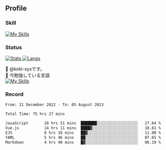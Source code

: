 ## Profile
### Skill
[![My Skills](https://skillicons.dev/icons?i=html,css,javascript,php,java,nodejs,react,bootstrap,docker,laravel,git,github,githubactions,materialui&theme=dark)](https://skillicons.dev)<br>
### Status
[![Stats](https://github-readme-stats.vercel.app/api?username=koki-sys&count_private=true&show_icons=true)
![Langs](https://github-readme-stats.vercel.app/api/top-langs/?username=koki-sys&layout=compact)](https://github.com/koki-sys)

👋 @koki-sysです。<br/>
🌱 今勉強している言語<br/>
[![My Skills](https://skillicons.dev/icons?i=typescript,react,golang&theme=dark)](https://skillicons.dev)


<!---
koki-sys/koki-sys is a ✨ special ✨ repository because its `README.md` (this file) appears on your GitHub profile.
You can click the Preview link to take a look at your changes.
--->

### Record
<!--START_SECTION:waka-->

```txt
From: 21 December 2022 - To: 05 August 2023

Total Time: 75 hrs 27 mins

JavaScript       20 hrs 51 mins  ███████░░░░░░░░░░░░░░░░░░   27.64 %
Vue.js           14 hrs 11 mins  ████▓░░░░░░░░░░░░░░░░░░░░   18.81 %
EJS              8 hrs 18 mins   ██▓░░░░░░░░░░░░░░░░░░░░░░   11.00 %
YAML             5 hrs 46 mins   ██░░░░░░░░░░░░░░░░░░░░░░░   07.65 %
Markdown         4 hrs 40 mins   █▓░░░░░░░░░░░░░░░░░░░░░░░   06.19 %
```

<!--END_SECTION:waka-->
